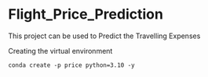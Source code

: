 # Flight_Price_Prediction
This project can be used to Predict the Travelling Expenses


Creating the virtual environment

```
conda create -p price python=3.10 -y

```

